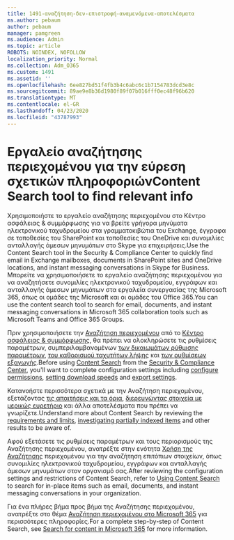 ```yaml
---
title: 1491-αναζήτηση-δεν-επιστροφή-αναμενόμενα-αποτελέσματα
ms.author: pebaum
author: pebaum
manager: pamgreen
ms.audience: Admin
ms.topic: article
ROBOTS: NOINDEX, NOFOLLOW
localization_priority: Normal
ms.collection: Adm_O365
ms.custom: 1491
ms.assetid: ''
ms.openlocfilehash: 6ee827bd51f4fb3b4c6abc6c1b7154783dcd3e8c
ms.sourcegitcommit: 89ae9e8b36d1980f89f07b016fff0ec48f96b620
ms.translationtype: MT
ms.contentlocale: el-GR
ms.lasthandoff: 04/23/2020
ms.locfileid: "43787993"
---
```

# <a name="content-search-tool-to-find-relevant-info"></a><span data-ttu-id="0db83-102">Εργαλείο αναζήτησης περιεχομένου για την εύρεση σχετικών πληροφοριών</span><span class="sxs-lookup"><span data-stu-id="0db83-102">Content Search tool to find relevant info</span></span>

<span data-ttu-id="0db83-103">Χρησιμοποιήστε το εργαλείο αναζήτησης περιεχομένου στο Κέντρο ασφάλειας & συμμόρφωσης για να βρείτε γρήγορα μηνύματα ηλεκτρονικού ταχυδρομείου στα γραμματοκιβώτια του Exchange, έγγραφα σε τοποθεσίες του SharePoint και τοποθεσίες του OneDrive και συνομιλίες ανταλλαγής άμεσων μηνυμάτων στο Skype για επιχειρήσεις.</span><span class="sxs-lookup"><span data-stu-id="0db83-103">Use the Content Search tool in the Security & Compliance Center to quickly find email in Exchange mailboxes, documents in SharePoint sites and OneDrive locations, and instant messaging conversations in Skype for Business.</span></span> <span data-ttu-id="0db83-104">Μπορείτε να χρησιμοποιήσετε το εργαλείο αναζήτησης περιεχομένου για να αναζητήσετε συνομιλίες ηλεκτρονικού ταχυδρομείου, εγγράφων και ανταλλαγής άμεσων μηνυμάτων στα εργαλεία συνεργασίας της Microsoft 365, όπως οι ομάδες της Microsoft και οι ομάδες του Office 365.</span><span class="sxs-lookup"><span data-stu-id="0db83-104">You can use the content search tool to search for email, documents, and instant messaging conversations in Microsoft 365 collaboration tools such as Microsoft Teams and Office 365 Groups.</span></span>


<span data-ttu-id="0db83-105">Πριν χρησιμοποιήσετε την [Αναζήτηση περιεχομένου](https://sip.protection.office.com/contentsearchbeta?ContentOnly=1) από το [Κέντρο ασφάλειας & συμμόρφωσης](https://sip.protection.office.com/homepage), θα πρέπει να ολοκληρώσετε τις ρυθμίσεις παραμέτρων, συμπεριλαμβανομένων [των δικαιωμάτων ρύθμισης παραμέτρων](https://docs.microsoft.com/office365/securitycompliance/permissions-filtering-for-content-search), [του καθορισμού ταχυτήτων λήψης](https://docs.microsoft.com/office365/securitycompliance/increase-download-speeds-when-exporting-ediscovery-results) και [των ρυθμίσεων εξαγωγής](https://docs.microsoft.com/office365/securitycompliance/disable-reports-when-you-export-content-search-results).</span><span class="sxs-lookup"><span data-stu-id="0db83-105">Before using [Content Search](https://sip.protection.office.com/contentsearchbeta?ContentOnly=1) from the [Security & Compliance Center](https://sip.protection.office.com/homepage), you'll want to complete configuration settings including [configure permissions](https://docs.microsoft.com/office365/securitycompliance/permissions-filtering-for-content-search), [setting download speeds](https://docs.microsoft.com/office365/securitycompliance/increase-download-speeds-when-exporting-ediscovery-results) and [export settings](https://docs.microsoft.com/office365/securitycompliance/disable-reports-when-you-export-content-search-results).</span></span>

<span data-ttu-id="0db83-106">Κατανοήστε περισσότερα σχετικά με την Αναζήτηση περιεχομένου, εξετάζοντας [τις απαιτήσεις και τα όρια](https://docs.microsoft.com/office365/securitycompliance/limits-for-content-search), [διερευνώντας στοιχεία με μερικώς ευρετήριο](https://docs.microsoft.com/office365/securitycompliance/investigating-partially-indexed-items-in-ediscovery) και άλλα αποτελέσματα που πρέπει να γνωρίζετε.</span><span class="sxs-lookup"><span data-stu-id="0db83-106">Understand more about Content Search by reviewing the [requirements and limits](https://docs.microsoft.com/office365/securitycompliance/limits-for-content-search), [investigating partially indexed items](https://docs.microsoft.com/office365/securitycompliance/investigating-partially-indexed-items-in-ediscovery) and other results to be aware of.</span></span>

<span data-ttu-id="0db83-107">Αφού εξετάσετε τις ρυθμίσεις παραμέτρων και τους περιορισμούς της Αναζήτησης περιεχομένου, ανατρέξτε στην ενότητα [Χρήση της Αναζήτησης</a> περιεχομένου για την αναζήτηση επιτόπιων στοιχείων, όπως συνομιλίες ηλεκτρονικού ταχυδρομείου, εγγράφων και ανταλλαγής άμεσων μηνυμάτων στον οργανισμό σας](https://docs.microsoft.com/office365/securitycompliance/content-search).</span><span class="sxs-lookup"><span data-stu-id="0db83-107">After reviewing the configuration settings and restrictions of Content Search, refer to [Using Content Search</a> to search for in-place items such as email, documents, and instant messaging conversations in your organization](https://docs.microsoft.com/office365/securitycompliance/content-search).</span></span>

<span data-ttu-id="0db83-108">Για ένα πλήρες βήμα προς βήμα της Αναζήτησης περιεχομένου, ανατρέξτε στο θέμα [Αναζήτηση περιεχομένου στο Microsoft 365](https://docs.microsoft.com/office365/securitycompliance/search-for-content) για περισσότερες πληροφορίες.</span><span class="sxs-lookup"><span data-stu-id="0db83-108">For a complete step-by-step of Content Search, see [Search for content in Microsoft 365](https://docs.microsoft.com/office365/securitycompliance/search-for-content) for more information.</span></span>
